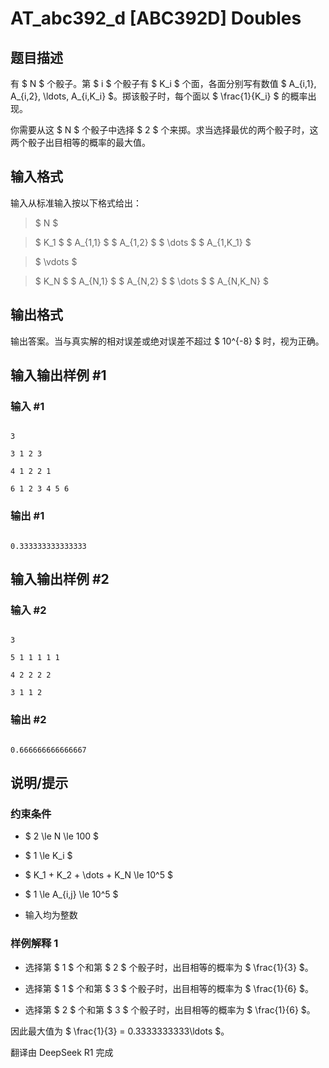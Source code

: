 # AT_abc392_d [ABC392D] Doubles

## 题目描述

有 $ N $ 个骰子。第 $ i $ 个骰子有 $ K_i $ 个面，各面分别写有数值 $ A_{i,1}, A_{i,2}, \ldots, A_{i,K_i} $。掷该骰子时，每个面以 $ \frac{1}{K_i} $ 的概率出现。

你需要从这 $ N $ 个骰子中选择 $ 2 $ 个来掷。求当选择最优的两个骰子时，这两个骰子出目相等的概率的最大值。

## 输入格式

输入从标准输入按以下格式给出：

> $ N $  
> $ K_1 $ $ A_{1,1} $ $ A_{1,2} $ $ \dots $ $ A_{1,K_1} $  
> $ \vdots $  
> $ K_N $ $ A_{N,1} $ $ A_{N,2} $ $ \dots $ $ A_{N,K_N} $

## 输出格式

输出答案。当与真实解的相对误差或绝对误差不超过 $ 10^{-8} $ 时，视为正确。

## 输入输出样例 #1

### 输入 #1

```
3
3 1 2 3
4 1 2 2 1
6 1 2 3 4 5 6
```

### 输出 #1

```
0.333333333333333
```

## 输入输出样例 #2

### 输入 #2

```
3
5 1 1 1 1 1
4 2 2 2 2
3 1 1 2
```

### 输出 #2

```
0.666666666666667
```

## 说明/提示

### 约束条件

- $ 2 \le N \le 100 $
- $ 1 \le K_i $
- $ K_1 + K_2 + \dots + K_N \le 10^5 $
- $ 1 \le A_{i,j} \le 10^5 $
- 输入均为整数

### 样例解释 1

- 选择第 $ 1 $ 个和第 $ 2 $ 个骰子时，出目相等的概率为 $ \frac{1}{3} $。  
- 选择第 $ 1 $ 个和第 $ 3 $ 个骰子时，出目相等的概率为 $ \frac{1}{6} $。  
- 选择第 $ 2 $ 个和第 $ 3 $ 个骰子时，出目相等的概率为 $ \frac{1}{6} $。  
因此最大值为 $ \frac{1}{3} = 0.3333333333\ldots $。

翻译由 DeepSeek R1 完成